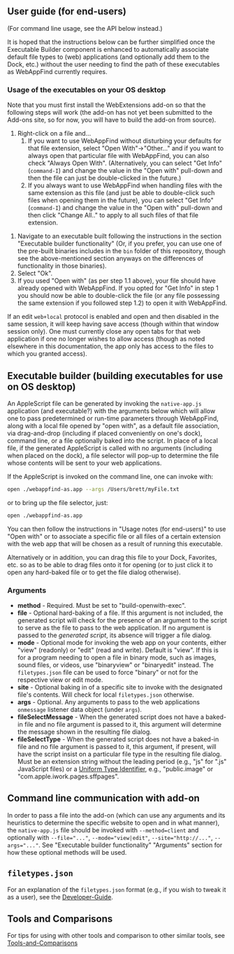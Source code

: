 ## User guide (for end-users)

(For command line usage, see the API below instead.)

It is hoped that the instructions below can be further simplified
once the Executable Builder component is enhanced to automatically
associate default file types to (web) applications (and optionally
add them to the Dock, etc.) without the user needing to find the
path of these executables as WebAppFind currently requires.

### Usage of the executables on your OS desktop

Note that you must first install the WebExtensions add-on so that
the following steps will work (the add-on has not yet been submitted
to the Add-ons site, so for now, you will have to build the add-on
from source).

1. Right-click on a file and...
    1. If you want to use WebAppFind without disturbing your defaults
        for that file extension, select "Open With"->"Other..." and
        if you want to always open that particular file with WebAppFind,
        you can also check "Always Open With". (Alternatively, you can
        select "Get Info" (`command-I`) and change the value in the
        "Open with" pull-down and then the file can just be double-clicked
        in the future.)
        <!--
        Note: on Windows, when available again, the following instructions can be used:

        select "Open with"->"Choose default program..." if present (or if
        not present, open the file and choose "Select a program
        from a list of installed programs") and then make sure "Always use
        the selected program to open this kind of file" is not checked.
        -->
    1. If you always want to use WebAppFind when handling files with the same
        extension as this file (and just be able to double-click such files
        when opening them in the future), you can select "Get Info"
        (`command-I`) and change the value in the "Open with" pull-down and
        then click "Change All.." to apply to all such files of that file
        extension.
        <!--
        TODO: on Windows, when available again, the following instructions can be used:

        click "Properties", then click "Change..." next to
        "Opens with:" in the General tab of the dialog.
        -->
<!--
TODO: on Windows, when available again, the following instructions can be used:
1. Click "Browse".
-->
1. Navigate to an executable built following the instructions in the section
    "Executable builder functionality" (Or, if
    you prefer, you can use one of the pre-built binaries includes in the `bin`
    folder of this repository, though see the above-mentioned section anyways
    on the differences of functionality in those binaries).
1. Select "Ok".
1. If you used "Open with" (as per step 1.1 above), your file should have
    already opened with WebAppFind. If you opted for "Get Info" in step 1
    <!-- TODO: On Windows, once implemented "Properties" -->
    you should now be able to double-click the file (or any file possessing
    the same extension if you followed step 1.2) to open it with WebAppFind.

If an edit `web+local` protocol is enabled and open and then disabled in
the same session, it will keep having save access (though within that
window session only). One must currently close any open tabs for that
web application if one no longer wishes to allow access (though as noted
elsewhere in this documentation, the app only has access to the files to
which you granted access).

## Executable builder (building executables for use on OS desktop)

An AppleScript file can be generated by invoking the `native-app.js`
application (and executable?) with the arguments below which will allow
one to pass predetermined or run-time parameters through WebAppFind, along
with a local file opened by "open with", as a default file association, via
drag-and-drop (including if placed conveniently on one's dock), command
line, or a file optionally baked into the script. In place of a local file,
if the generated AppleScript is called with no arguments (including when
placed on the dock), a file selector will pop-up to determine the file
whose contents will be sent to your web applications.

If the AppleScript is invoked on the command line, one can invoke with:

```bash
open ./webappfind-as.app --args /Users/brett/myFile.txt
```

or to bring up the file selector, just:

```bash
open ./webappfind-as.app
```

You can then follow the instructions in "Usage notes (for end-users)"
to use "Open with" or to associate a specific file or all files of a
certain extension with the web app that will be chosen as a result of
running this executable.

Alternatively or in addition, you can drag this file to your Dock,
Favorites, etc. so as to be able to drag files onto it for opening
(or to just click it to open any hard-baked file or to get the file
dialog otherwise).

### Arguments

- **method** - Required. Must be set to "build-openwith-exec".
- **file** - Optional hard-baking of a file. If this argument is not included,
    the generated script will check for the presence of an argument to the
    script to serve as the file to pass to the web application. If no argument
    is passed to the *generated script*, its absence will trigger a file
    dialog.
- **mode** - Optional mode for invoking the web app on your contents, either
    "view" (readonly) or "edit" (read and write). Default is "view".
    If this is for a program needing to open a file in binary mode, such as
    images, sound files, or videos, use "binaryview" or "binaryedit" instead.
    The `filetypes.json` file can be used to force "binary" or not for
    the respective view or edit mode.
- **site** - Optional baking in of a specific site to invoke with the
    designated file's contents. Will check for local `filetypes.json`
    otherwise.
- **args** - Optional. Any arguments to pass to the web applications
    `onmessage` listener data object (under `args`).
- **fileSelectMessage** - When the generated script does not have a baked-in
    file and no file argument is passed to it, this argument will determine
    the message shown in the resulting file dialog.
- **fileSelectType** - When the generated script does not have a baked-in file
    and no file argument is passed to it, this argument, if present, will have
    the script insist on a particular file type in the resulting file dialog.
    Must be an extension string without the leading period (e.g., "js" for
    ".js" JavaScript files) or a
    [Uniform Type Identifier](https://en.wikipedia.org/wiki/Uniform_Type_Identifier),
    e.g., "public.image" or "com.apple.iwork.pages.sffpages".

## Command line communication with add-on

In order to pass a file into the add-on (which can use any arguments and its
heuristics to determine the specific website to open and in what manner),
the `native-app.js` file should be invoked with `--method=client` and
optionally with
`--file="..."`, `--mode="view|edit"`, `--site="http://..."`, `--args="..."`.
See "Executable builder functionality" "Arguments" section for how these
optional methods will be used.

## `filetypes.json`

For an explanation of the `filetypes.json` format (e.g., if you wish to tweak
it as a user), see the [Developer-Guide](./Developer-Guide.md).

## Tools and Comparisons

For tips for using with other tools and comparison to other similar tools,
see [Tools-and-Comparisons](./docs/Tools-and-Comparisons.md)
